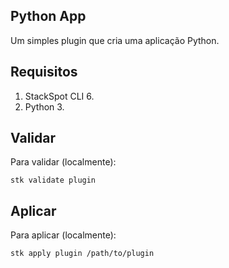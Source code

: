 ## Python App

Um simples plugin que cria uma aplicação Python.

## Requisitos

1. StackSpot CLI 6.
2. Python 3.

## Validar

Para validar (localmente):

```shell
stk validate plugin
```

## Aplicar

Para aplicar (localmente):

```shell
stk apply plugin /path/to/plugin
```

